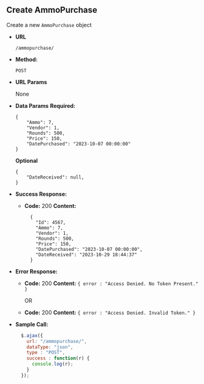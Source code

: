 
**Create AmmoPurchase**
----
Create a new `AmmoPurchase` object

* **URL**

  `/ammopurchase/`

* **Method:**

  `POST`

*  **URL Params**

    None

* **Data Params**
  **Required:**
  ```
  {
      "Ammo": 7,
      "Vendor": 1,
      "Rounds": 500,
      "Price": 150,
      "DatePurchased": "2023-10-07 00:00:00"
  }
  ```
  **Optional**
  ```
  {
      "DateReceived": null,
  }
  ```

* **Success Response:**

  * **Code:** 200
    **Content:**
    ```
	  {
	    "Id": 4567,
	    "Ammo": 7,
	    "Vendor": 1,
	    "Rounds": 500,
	    "Price": 150,
	    "DatePurchased": "2023-10-07 00:00:00",
	    "DateReceived": "2023-10-29 18:44:37"
	  }
    ```

* **Error Response:**

  * **Code:** 200
    **Content:** `{ error : "Access Denied. No Token Present." }`

    OR

   * **Code:** 200
      **Content:** `{ error : "Access Denied. Invalid Token." }`

* **Sample Call:**

  ```javascript
    $.ajax({
      url: "/ammopurchase/",
      dataType: "json",
      type : "POST",
      success : function(r) {
        console.log(r);
      }
    });
  ```
